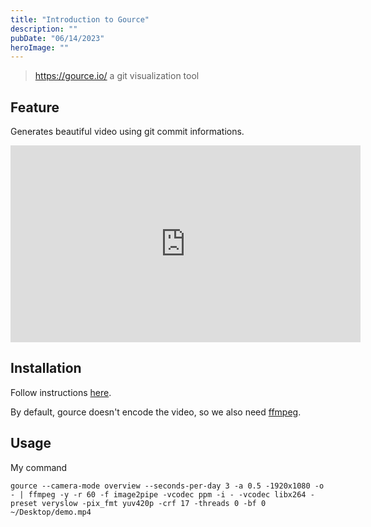 ```yaml
---
title: "Introduction to Gource"
description: ""
pubDate: "06/14/2023"
heroImage: ""
---
```


> https://gource.io/ a git visualization tool 

## Feature

Generates beautiful video using git commit informations.

<iframe width="560" height="315" src="https://www.youtube.com/embed/bn2l7GpePtY" title="YouTube video player" frameborder="0" allow="accelerometer; autoplay; clipboard-write; encrypted-media; gyroscope; picture-in-picture; web-share" allowfullscreen></iframe>

## Installation

Follow instructions [here](https://gource.io/).

By default, gource doesn't encode the video, so we also need [ffmpeg](https://ffmpeg.org/).

## Usage

My command

```
gource --camera-mode overview --seconds-per-day 3 -a 0.5 -1920x1080 -o - | ffmpeg -y -r 60 -f image2pipe -vcodec ppm -i - -vcodec libx264 -preset veryslow -pix_fmt yuv420p -crf 17 -threads 0 -bf 0 ~/Desktop/demo.mp4
```
